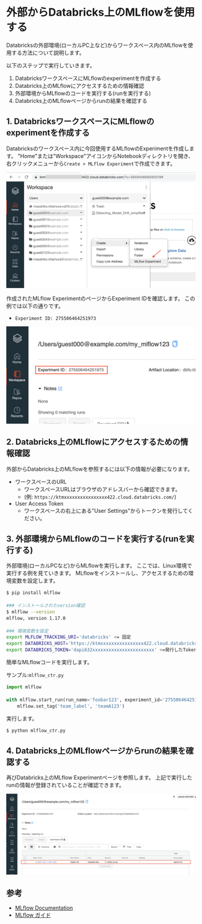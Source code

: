 外部からDatabricks上のMLflowを使用する
======

Databricksの外部環境(ローカルPC上など)からワークスペース内のMLflowを使用する方法について説明します。

以下のステップで実行していきます。

1. DatabricksワークスペースにMLflowのexperimentを作成する
1. Databricks上のMLflowにアクセスするための情報確認
1. 外部環境からMLflowのコードを実行する(runを実行する)
1. Databricks上のMLflowページからrunの結果を確認する

## 1. DatabricksワークスペースにMLflowのexperimentを作成する

Databricksのワークスペース内に今回使用するMLflowのExperimentを作成します。
"Home"または"Workspace"アイコンからNotebookディレクトリを開き、右クリックメニューから`Create > MLflow Experiment`で作成できます。

![mlflowexperiment](mlflowexperiment.png)

作成されたMLflow ExperimentのページからExperiment IDを確認します。
この例では以下の通りです。

* `Experiment ID: 275506464251973`

![eperimentid](eperimentid.png)

## 2. Databricks上のMLflowにアクセスするための情報確認

外部からDatabricks上のMLflowを参照するには以下の情報が必要になります。

* ワークスペースのURL
  - ワークスペースURLはブラウザのアドレスバーから確認できます。
  - (例: `https://ktmxxxxxxxxxxxxxxxx422.cloud.databricks.com/`)
* User Access Token
  - ワークスペースの右上にある"User Settings"からトークンを発行してください。

## 3. 外部環境からMLflowのコードを実行する(runを実行する)

外部環境(ローカルPCなど)からMLflowを実行します。
ここでは、Linux環境で実行する例を見ていきます。
MLflowをインストールし、アクセスするための環境変数を設定します。

```bash
$ pip install mlflow

### インストールされたversion確認
$ mlflow --version
mlflow, version 1.17.0

### 環境変数を設定
export MLFLOW_TRACKING_URI='databricks' <= 固定
export DATABRICKS_HOST='https://ktmxxxxxxxxxxxxxxxx422.cloud.databricks.com/'
export DATABRICKS_TOKEN='dapi632xxxxxxxxxxxxxxxxxxxxxxx' <=発行したToken
```

簡単なMLflowコードを実行します。

サンプル:`mlflow_ctr.py` 
```python
import mlflow

with mlflow.start_run(run_name='foobar123', experiment_id='275506464251973') as run:
    mlflow.set_tag('team_label', 'teamA123')
```

実行します。

```bash
$ python mlflow_ctr.py
```



## 4. Databricks上のMLflowページからrunの結果を確認する

再びDatabricks上のMLflow Experimentページを参照します。
上記で実行したrunの情報が登録されていることが確認できます。

![run](run.png)


## 参考

* [MLflow Documentation](https://www.mlflow.org/docs/latest/index.html)
* [MLflow ガイド](https://docs.microsoft.com/ja-jp/azure/databricks/applications/mlflow/)
